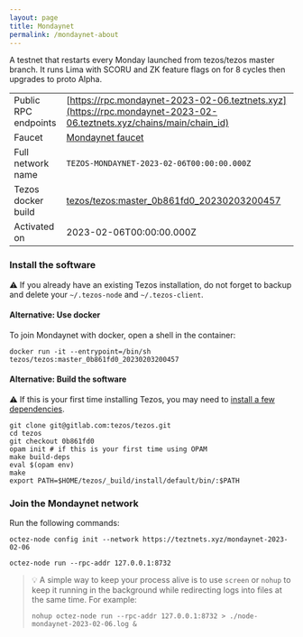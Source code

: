 ```yaml
---
layout: page
title: Mondaynet
permalink: /mondaynet-about
---
```


A testnet that restarts every Monday launched from tezos/tezos master branch. It runs Lima with SCORU and ZK feature flags on for 8 cycles then upgrades to proto Alpha.

| | |
|-------|---------------------|
| Public RPC endpoints | [https://rpc.mondaynet-2023-02-06.teztnets.xyz](https://rpc.mondaynet-2023-02-06.teztnets.xyz/chains/main/chain_id)<br/> |
| Faucet | [Mondaynet faucet](https://faucet.mondaynet-2023-02-06.teztnets.xyz) |
| Full network name | `TEZOS-MONDAYNET-2023-02-06T00:00:00.000Z` |
| Tezos docker build | [tezos/tezos:master_0b861fd0_20230203200457](https://hub.docker.com/r/tezos/tezos/tags?page=1&ordering=last_updated&name=master_0b861fd0_20230203200457) |
| Activated on | 2023-02-06T00:00:00.000Z |





### Install the software

⚠️  If you already have an existing Tezos installation, do not forget to backup and delete your `~/.tezos-node` and `~/.tezos-client`.



#### Alternative: Use docker

To join Mondaynet with docker, open a shell in the container:

```
docker run -it --entrypoint=/bin/sh tezos/tezos:master_0b861fd0_20230203200457
```

#### Alternative: Build the software

⚠️  If this is your first time installing Tezos, you may need to [install a few dependencies](https://tezos.gitlab.io/introduction/howtoget.html#setting-up-the-development-environment-from-scratch).

```
git clone git@gitlab.com:tezos/tezos.git
cd tezos
git checkout 0b861fd0
opam init # if this is your first time using OPAM
make build-deps
eval $(opam env)
make
export PATH=$HOME/tezos/_build/install/default/bin/:$PATH
```

### Join the Mondaynet network

Run the following commands:

```
octez-node config init --network https://teztnets.xyz/mondaynet-2023-02-06

octez-node run --rpc-addr 127.0.0.1:8732
```

> 💡 A simple way to keep your process alive is to use `screen` or `nohup` to keep it running in the background while redirecting logs into files at the same time. For example:
>
> ```bash=13
> nohup octez-node run --rpc-addr 127.0.0.1:8732 > ./node-mondaynet-2023-02-06.log &
> ```


